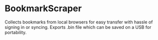 # BookmarkScraper
Collects bookmarks from local browsers for easy transfer with hassle of signing in or syncing. Exports .bin file which can be saved on a USB for portability.
